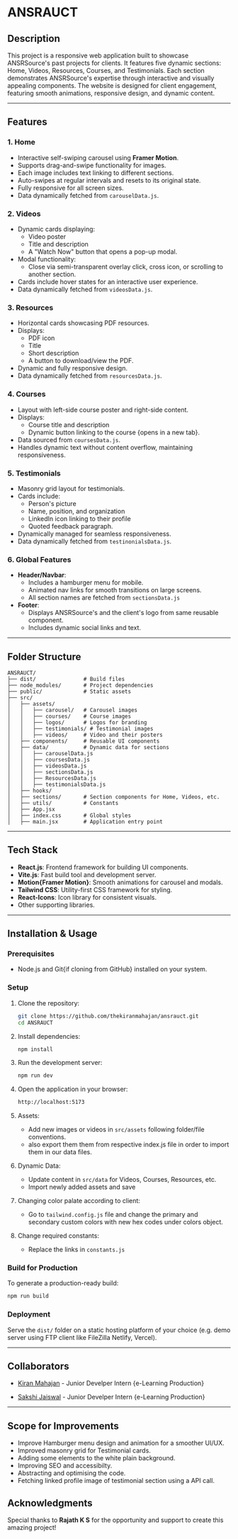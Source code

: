# ANSRAUCT

## Description

This project is a responsive web application built to showcase ANSRSource's past projects for clients. It features five dynamic sections: Home, Videos, Resources, Courses, and Testimonials. Each section demonstrates ANSRSource's expertise through interactive and visually appealing components. The website is designed for client engagement, featuring smooth animations, responsive design, and dynamic content.

---

## Features

### 1. **Home**

- Interactive self-swiping carousel using **Framer Motion**.
- Supports drag-and-swipe functionality for images.
- Each image includes text linking to different sections.
- Auto-swipes at regular intervals and resets to its original state.
- Fully responsive for all screen sizes.
- Data dynamically fetched from `carouselData.js`.

### 2. **Videos**

- Dynamic cards displaying:
  - Video poster
  - Title and description
  - A "Watch Now" button that opens a pop-up modal.
- Modal functionality:
  - Close via semi-transparent overlay click, cross icon, or scrolling to another section.
- Cards include hover states for an interactive user experience.
- Data dynamically fetched from `videosData.js`.

### 3. **Resources**

- Horizontal cards showcasing PDF resources.
- Displays:
  - PDF icon
  - Title
  - Short description
  - A button to download/view the PDF.
- Dynamic and fully responsive design.
- Data dynamically fetched from `resourcesData.js`.

### 4. **Courses**

- Layout with left-side course poster and right-side content.
- Displays:
  - Course title and description
  - Dynamic button linking to the course {opens in a new tab}.
- Data sourced from `coursesData.js`.
- Handles dynamic text without content overflow, maintaining responsiveness.

### 5. **Testimonials**

- Masonry grid layout for testimonials.
- Cards include:
  - Person's picture
  - Name, position, and organization
  - LinkedIn icon linking to their profile
  - Quoted feedback paragraph.
- Dynamically managed for seamless responsiveness.
- Data dynamically fetched from `testinonialsData.js`.

### 6. **Global Features**

- **Header/Navbar**:
  - Includes a hamburger menu for mobile.
  - Animated nav links for smooth transitions on large screens.
  - All section names are fetched from `sectionsData.js`
- **Footer**:
  - Displays ANSRSource's and the client's logo from same reusable component.
  - Includes dynamic social links and text.

---

## Folder Structure

```
ANSRAUCT/
├── dist/               # Build files
├── node_modules/       # Project dependencies
├── public/             # Static assets
├── src/
│   ├── assets/
│   │   ├── carousel/   # Carousel images
│   │   ├── courses/    # Course images
│   │   ├── logos/      # Logos for branding
│   │   ├── testimonials/ # Testimonial images
│   │   ├── videos/     # Video and their posters
│   ├── components/     # Reusable UI components
│   ├── data/           # Dynamic data for sections
│   │   ├── carouselData.js
│   │   ├── coursesData.js
│   │   ├── videosData.js
│   │   ├── sectionsData.js
│   │   ├── ResourcesData.js
│   │   ├── testimonialsData.js
│   ├── hooks/
│   ├── sections/       # Section components for Home, Videos, etc.
│   ├── utils/          # Constants
│   ├── App.jsx
│   ├── index.css       # Global styles
│   ├── main.jsx        # Application entry point
```

---

## Tech Stack

- **React.js**: Frontend framework for building UI components.
- **Vite.js**: Fast build tool and development server.
- **Motion{Framer Motion}**: Smooth animations for carousel and modals.
- **Tailwind CSS**: Utility-first CSS framework for styling.
- **React-Icons**: Icon library for consistent visuals.
- Other supporting libraries.

---

## Installation & Usage

### Prerequisites

- Node.js and Git{if cloning from GitHub} installed on your system.

### Setup

1. Clone the repository:
   ```bash
   git clone https://github.com/thekiranmahajan/ansrauct.git
   cd ANSRAUCT
   ```
2. Install dependencies:
   ```bash
   npm install
   ```
3. Run the development server:
   ```bash
   npm run dev
   ```
4. Open the application in your browser:
   ```bash
   http://localhost:5173
   ```
5. Assets:

   - Add new images or videos in `src/assets` following folder/file conventions.
   - also export them them from respective index.js file in order to import them in our data files.

6. Dynamic Data:

   - Update content in `src/data` for Videos, Courses, Resources, etc.
   - Import newly added assets and save

7. Changing color palate according to client:

   - Go to `tailwind.config.js` file and change the primary and secondary custom colors with new hex codes under colors object.

8. Change required constants:
   - Replace the links in `constants.js`

### Build for Production

To generate a production-ready build:

```bash
npm run build
```

### Deployment

Serve the `dist/` folder on a static hosting platform of your choice (e.g. demo server using FTP client like FileZilla Netlify, Vercel).

---

## Collaborators

- [Kiran Mahajan](https://github.com/thekiranmahajan) - Junior Develper Intern {e-Learning Production}

- [Sakshi Jaiswal](https://github.com/thesakshijaiswal) - Junior Develper Intern {e-Learning Production}

---

## Scope for Improvements

- Improve Hamburger menu design and animation for a smoother UI/UX.
- Improved masonry grid for Testimonial cards.
- Adding some elements to the white plain background.
- Improving SEO and accessibilty.
- Abstracting and optimising the code.
- Fetching linked profile image of testimonial section using a API call.

## Acknowledgments

Special thanks to **Rajath K S** for the opportunity and support to create this amazing project!
